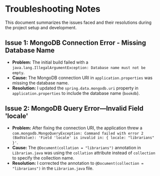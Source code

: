 # Troubleshooting Notes

This document summarizes the issues faced and their resolutions during the project setup and development.

## Issue 1: MongoDB Connection Error - Missing Database Name

*   **Problem:** The initial build failed with a `java.lang.IllegalArgumentException: Database name must not be empty`.
*   **Cause:** The MongoDB connection URI in `application.properties` was missing the database name.
*   **Resolution:** I updated the `spring.data.mongodb.uri` property in `application.properties` to include the database name (`bookdb`).

## Issue 2: MongoDB Query Error—Invalid Field 'locale'

*   **Problem:** After fixing the connection URI, the application threw a `com.mongodb.MongoQueryException: Command failed with error 2 (BadValue): 'Field 'locale' is invalid in: { locale: "librarians" }'`.
*   **Cause:** The `@Document(collation = "librarians")` annotation in `Librarian.java` was using the `collation` attribute instead of `collection` to specify the collection name.
*   **Resolution:** I corrected the annotation to `@Document(collection = "librarians")` in the `Librarian.java` file.

